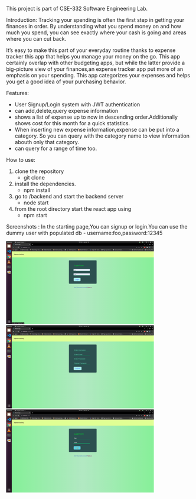 This project is part of CSE-332 Software Engineering Lab.

Introduction:
Tracking your spending is often the first step in getting your finances in order. By understanding what you spend money on and how much you spend, you can see exactly where your cash is going and areas where you can cut back.

It’s easy to make this part of your everyday routine thanks to expense tracker this app that helps you manage your money on the go. This app certainly overlap with other budgeting apps, but while the latter provide a big-picture view of your finances,an expense tracker app put more of an emphasis on your spending. This app categorizes your expenses and helps you get a good idea of your purchasing behavior.

Features:
- User Signup/Login system with JWT authentication
- can add,delete,query expense information
- shows a list of expense up to now in descending order.Additionally shows cost for this
  month for a quick statistics.
- When inserting new expense information,expense can be put into a category. So you can
  query  with the category name to view information abouth only that category.
- can query for a range of time too.

How to use:
1) clone the repository
    - git clone
2) install the dependencies.
    - npm install
3) go to /backend and start the backend server
    - node start
4) from the root directory start the react app using
    - npm start

Screenshots :
In the starting page,You can signup or login.You can use the dummy user with populated db - username:foo,password:12345 


<img src="/images/1.png" alt="signup" width="400"/>  <img src="/images/2.png" alt="signup" width="400"/>
<img src="/images/3.png" alt="login" width="400"/>


